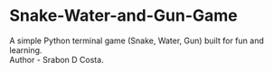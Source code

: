 # Snake-Water-and-Gun-Game
A simple Python terminal game (Snake, Water, Gun) built for fun and learning.
<br>
Author - Srabon D Costa.
